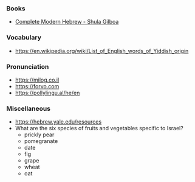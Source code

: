 ### Books

- [Complete Modern Hebrew - Shula Gilboa](https://library.teachyourself.com/id004325151)

### Vocabulary

- https://en.wikipedia.org/wiki/List_of_English_words_of_Yiddish_origin

### Pronunciation

- https://milog.co.il
- https://forvo.com
- https://pollylingu.al/he/en

### Miscellaneous

- https://hebrew.yale.edu/resources
- What are the six species of fruits and vegetables specific to Israel?
  - prickly pear
  - pomegranate
  - date
  - fig
  - grape
  - wheat
  - oat
